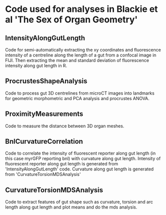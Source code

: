 # Code used for analyses in Blackie et al 'The Sex of Organ Geometry'

## IntensityAlongGutLength
Code for semi-automatically extracting the xy coordinates and fluorescence intensity of a centreline along the length of a gut from a confocal image in FIJI. Then extracting the mean and standard deviation of fluorescence intensity along gut length in R.

## ProcrustesShapeAnalysis
Code to process gut 3D centrelines from microCT images into landmarks for geometric morphometric and PCA analysis and procrustes ANOVA.

## ProximityMeasurements
Code to measure the distance between 3D organ meshes.

## BnlCurvatureCorrelation
Code to correlate the intensity of fluorescent reporter along gut length (in this case myrGFP reporting bnl) with curvature along gut length. Intensity of fluorescent reporter along gut length is generated from 'IntensityAlongGutLength' code. Curvature along gut length is generated from 'CurvatureTorsionMDSAnalysis'

## CurvatureTorsionMDSAnalysis
Code to extract features of gut shape such as curvature, torsion and arc length along gut length and plot means and do the mds analysis.
